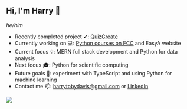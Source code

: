 ## Hi, I'm Harry 👋
_he/him_

- Recently completed project ✔: [QuizCreate](https://github.com/harryd05/quizcreate)
- Currently working on 💻: [Python courses on FCC](https://github.com/harryd05/FCCPythonCourses) and EasyA website
- Current focus 💡: MERN full stack development and Python for data analysis
- Next focus 🎓: Python for scientific computing
- Future goals 📅: experiment with TypeScript and using Python for machine learning
- Contact me 📫: harrytobydavis@gmail.com or [LinkedIn](https://www.linkedin.com/in/harry-d-7901a0218/)

<a href="https://github.com/harryd05">
  <img align="center" src="https://github-readme-stats.vercel.app/api/top-langs/?username=harryd05&theme=light&hide_langs_below=1" />
</a>
